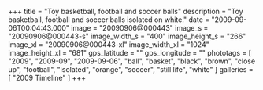 +++
title = "Toy basketball, football and soccer balls"
description = "Toy basketball, football and soccer balls isolated on white."
date = "2009-09-06T00:04:43.000"
image = "20090906@000443"
image_s = "20090906@000443-s"
image_width_s = "400"
image_height_s = "266"
image_xl = "20090906@000443-xl"
image_width_xl = "1024"
image_height_xl = "681"
gps_latitude = ""
gps_longitude = ""
phototags = [ "2009", "2009-09", "2009-09-06", "ball", "basket", "black", "brown", "close up", "football", "isolated", "orange", "soccer", "still life", "white" ]
galleries = [ "2009 Timeline" ]
+++
